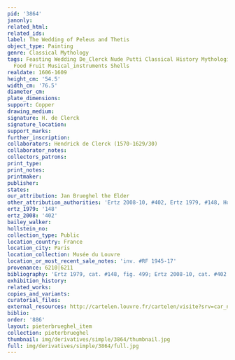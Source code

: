 ```yaml
---
pid: '3864'
janonly: 
related_html: 
related_ids: 
label: The Wedding of Peleus and Thetis
object_type: Painting
genre: Classical Mythology
tags: Feasting Wedding De_Clerck Nude Putti Classical History Mythological Flowers
  Food Fruit Musical_instruments Shells
realdate: 1606-1609
height_cm: '54.5'
width_cm: '76.5'
diameter_cm: 
plate_dimensions: 
support: Copper
drawing_medium: 
signature: H. de Clerck
signature_location: 
support_marks: 
further_inscription: 
collaborators: Hendrick de Clerck (1570-1629/30)
collaborator_notes: 
collectors_patrons: 
print_type: 
print_notes: 
printmaker: 
publisher: 
states: 
our_attribution: Jan Brueghel the Elder
other_attribution_authorities: 'Ertz 2008-10, #402, Ertz 1979, #148, Honig database'
ertz_1979: '148'
ertz_2008: '402'
bailey_walker: 
hollstein_no: 
collection_type: Public
location_country: France
location_city: Paris
location_collection: Musée du Louvre
location_or_most_recent_sale_notes: 'inv. #RF 1945-17'
provenance: 6210|6211
bibliography: 'Ertz 1979, cat. #148, fig. 499; Ertz 2008-10, cat. #402'
exhibition_history: 
related_works: 
copies_and_variants: 
curatorial_files: 
external_resources: http://cartelen.louvre.fr/cartelen/visite?srv=car_not_frame&idNotice=24251&langue=en
biblio: 
order: '886'
layout: pieterbrueghel_item
collection: pieterbrueghel
thumbnail: img/derivatives/simple/3864/thumbnail.jpg
full: img/derivatives/simple/3864/full.jpg
---
```

